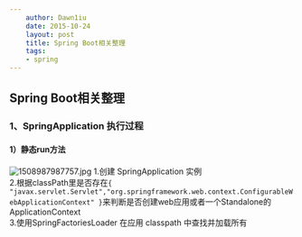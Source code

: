 ```yaml
---
    author: Dawn1iu
    date: 2015-10-24
    layout: post
    title: Spring Boot相关整理
    tags:
	- spring
---
```

## Spring Boot相关整理
### 1、SpringApplication 执行过程
#### 1）静态run方法
![1508987987757.jpg](http://upload-images.jianshu.io/upload_images/7557064-df03191e3a049863.jpg?imageMogr2/auto-orient/strip%7CimageView2/2/w/1240)
1.创建 SpringApplication 实例  
2.根据classPath里是否存在```{ "javax.servlet.Servlet","org.springframework.web.context.ConfigurableWebApplicationContext" }```来判断是否创建web应用或者一个Standalone的ApplicationContext  
3.使用SpringFactoriesLoader 在应用 classpath 中查找并加载所有